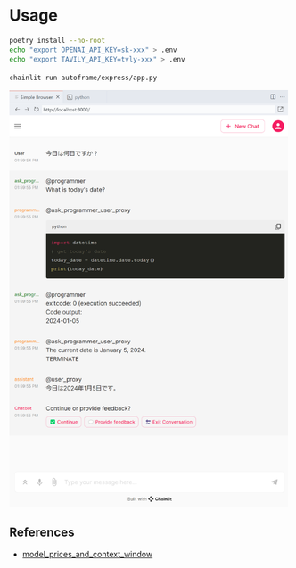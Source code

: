 # Usage

```bash
poetry install --no-root
echo "export OPENAI_API_KEY=sk-xxx" > .env
echo "export TAVILY_API_KEY=tvly-xxx" > .env

chainlit run autoframe/express/app.py
```

<img src="demo.png" width="500" />

## References

- [model_prices_and_context_window](https://github.com/BerriAI/litellm/blob/main/model_prices_and_context_window.json)
